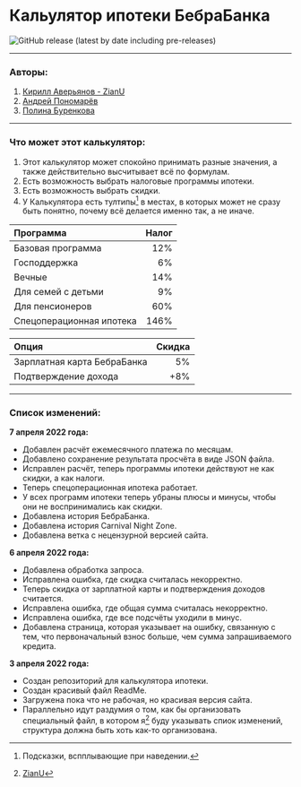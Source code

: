 # Кальулятор ипотеки БебраБанка
![GitHub release (latest by date including pre-releases)](https://img.shields.io/github/v/release/AzureLinker/BebraBank-Ipoteka?include_prereleases)
***
### Авторы:
1. [Кирилл Аверьянов - ZianU](https://github.com/AzureLinker) <a id="ZianU"></a>
2. [Андрей Пономарёв](https://github.com/ponomarevandrej881)
3. [Полина Буренкова](https://github.com/polina222232)
***
### Что может этот калькулятор:
1. Этот калькулятор может спокойно принимать разные значения, а также действительно высчитывает всё по формулам.
2. Есть возможность выбрать налоговые программы ипотеки.
3. Есть возможность выбрать скидки.
4. У Калькулятора есть тултипы[^1] в местах, в которых может не сразу быть понятно, почему всё делается именно так, а не иначе.

| Программа | Налог |
| :--- | ---: |
| Базовая программа | 12% |
| Господдержка | 6% |
| Вечные | 14% |
| Для семей с детьми | 9% |
|  Для пенсионеров | 60% |
| Спецоперационная ипотека |  146% |

| Опция | Скидка |
| :--- | ---: |
| Зарплатная карта БебраБанка | 5% |
| Подтверждение дохода |  +8% |

***
### Список изменений:
__7 апреля 2022 года:__
- Добавлен расчёт ежемесячного платежа по месяцам.
- Добавлено сохранение результата просчёта в виде JSON файла.
- Исправлен расчёт, теперь программы ипотеки действуют не как скидки, а как налоги.
- Теперь спецоперационная ипотека работает.
- У всех программ ипотеки теперь убраны плюсы и минусы, чтобы они не воспринимались как скидки.
- Добавлена история БебраБанка.
- Добавлена история Carnival Night Zone.
- Добавлена ветка с нецензурной версией сайта.

__6 апреля 2022 года:__
- Добавлена обработка запроса.
- Исправлена ошибка, где скидка считалась некорректно.
- Теперь скидка от зарплатной карты и подтверждения доходов считается.
- Исправлена ошибка, где общая сумма считалась некорректно.
- Исправлена ошибка, где все подсчёты уходили в минус.
- Добавлена страница, которая указывает на ошибку, связанную с тем, что первоначальный взнос больше, чем сумма запрашиваемого кредита.

__3 апреля 2022 года:__
- Создан репозиторий для калькулятора ипотеки.
- Создан красивый файл ReadMe.
- Загружена пока что не рабочая, но красивая версия сайта.
- Параллельно идут раздумия о том, как бы организовать специальный файл, в котором я[^2] буду указывать спиок изменений, структура должна быть хоть как-то организована.

[^1]: Подсказки, вспплывающие при наведении.
[^2]: [ZianU](#ZianU)
